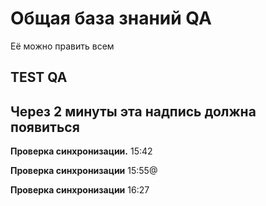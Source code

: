 # Общая база знаний QA
Её можно править всем


## TEST QA
## Через 2 минуты эта надпись должна появиться 

**Проверка синхронизации.** 15:42

**Проверка синхронизации** 15:55@


**Проверка синхронизации** 16:27